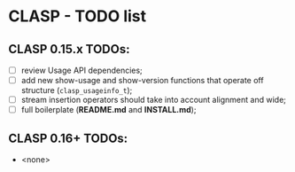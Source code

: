 # CLASP - TODO list <!-- omit in toc -->

## CLASP 0.15.x TODOs:

* [ ] review Usage API dependencies;
* [ ] add new show-usage and show-version functions that operate off structure (`clasp_usageinfo_t`);
* [ ] stream insertion operators should take into account alignment and wide;
* [ ] full boilerplate (**README.md** and **INSTALL.md**);

## CLASP 0.16+ TODOs:

* \<none>


<!-- ########################### end of file ########################### -->

